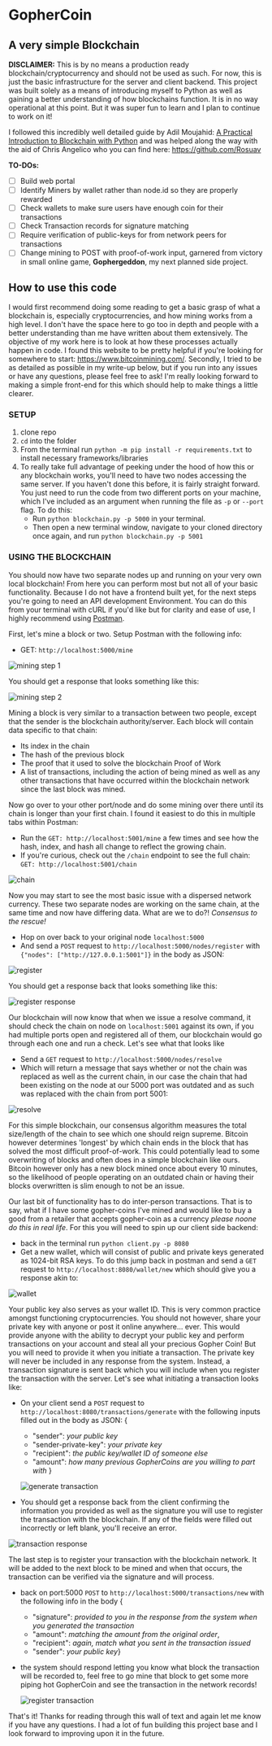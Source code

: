 # GopherCoin
## A very simple Blockchain

**DISCLAIMER:** This is by no means a production ready blockchain/cryptocurrency and should not be used as such. For now, this is just the basic infrastructure for the server and client backend. This project was built solely as a means of introducing myself to Python as well as gaining a better understanding of how blockchains function. It is in no way operational at this point. But it was super fun to learn and I plan to continue to work on it!

I followed this incredibly well detailed guide by Adil Moujahid: [A Practical Introduction to Blockchain with Python](http://adilmoujahid.com/posts/2018/03/intro-blockchain-bitcoin-python/) and was helped along the way with the aid of Chris Angelico who you can find here: https://github.com/Rosuav

**TO-DOs:**
 - [ ] Build web portal
 - [ ] Identify Miners by wallet rather than node.id so they are properly rewarded
 - [ ] Check wallets to make sure users have enough coin for their transactions
 - [ ] Check Transaction records for signature matching
 - [ ] Require verification of public-keys for from network peers for transactions
 - [ ] Change mining to POST with proof-of-work input, garnered from victory in small online game, **Gophergeddon**, my next planned side project.

## How to use this code

I would first recommend doing some reading to get a basic grasp of what a blockchain is, especially cryptocurrencies, and how mining works from a high level. I don't have the space here to go too in depth and people with a better understanding than me have written about them extensively. The objective of my work here is to look at how these processes actually happen in code. I found this website to be pretty helpful if you're looking for somewhere to start: https://www.bitcoinmining.com/. Secondly, I tried to be as detailed as possible in my write-up below, but if you run into any issues or have any questions, please feel free to ask! I'm really looking forward to making a simple front-end for this which should help to make things a little clearer.

### SETUP
  1. clone repo
  2. `cd` into the folder
  3. From the terminal run `python -m pip install -r requirements.txt` to install necessary frameworks/libraries
  4. To really take full advantage of peeking under the hood of how this or any blockchain works, you'll need to have two nodes accessing the same server. If you haven't done this before, it is fairly straight forward. You just need to run the code from two different ports on your machine, which I've included as an argument when running the file as `-p` or `--port` flag. To do this:
     * Run `python blockchain.py -p 5000` in your terminal. 
     * Then open a new terminal window, navigate to your cloned directory once again, and run `python blockchain.py -p 5001`

### USING THE BLOCKCHAIN

  You should now have two separate nodes up and running on your very own local blockchain! From here you can perform most but not all of your basic functionality. Because I do not have a frontend built yet, for the next steps you're going to need an API development Environment. You can do this from your terminal with cURL if you'd like but for clarity and ease of use, I highly recommend using [Postman](https://www.getpostman.com/). 

  First, let's mine a block or two. Setup Postman with the following info:

  - GET: `http://localhost:5000/mine`

  ![mining step 1](/READme-images/mining0.png)
  
  You should get a response that looks something like this:

  ![mining step 2](/READme-images/mining0-response.png)

  Mining a block is very similar to a transaction between two people, except that the sender is the blockchain authority/server. Each block will contain data specific to that chain:
  * Its index in the chain
  * The hash of the previous block
  * The proof that it used to solve the blockchain Proof of Work
  * A list of transactions, including the action of being mined as well as any other transactions that have occurred within the blockchain network since the last block was mined.

  Now go over to your other port/node and do some mining over there until its chain is longer than your first chain. I found it easiest to do this in multiple tabs within Postman:
  - Run the `GET: http://localhost:5001/mine` a few times and see how the hash, index, and hash all change to reflect the growing chain.
  - If you're curious, check out the `/chain` endpoint to see the full chain: `GET: http://localhost:5001/chain`

  ![chain](/READme-images/chain.png)

  Now you may start to see the most basic issue with a dispersed network currency. These two separate nodes are working on the same chain, at the same time and now have differing data. What are we to do?! *Consensus to the rescue!*

  - Hop on over back to your original node `localhost:5000` 
  - And send a `POST` request to `http://localhost:5000/nodes/register` with `{"nodes": ["http://127.0.0.1:5001"]}` in the body as JSON:
    
![register](/READme-images/register.png)
    
  You should get a response back that looks something like this:
  
  ![register response](/READme-images/register-response.png)

  Our blockchain will now know that when we issue a resolve command, it should check the chain on node on `localhost:5001` against its own, if you had multiple ports open and registered all of them, our blockchain would go through each one and run a check. Let's see what that looks like
  - Send a `GET` request to `http://localhost:5000/nodes/resolve`
  - Which will return a message that says whether or not the chain was replaced as well as the current chain, in our case the chain that had been existing on the node at our 5000 port was outdated and as such was replaced with the chain from port 5001:
  
  ![resolve](/READme-images/resolve.png)

  For this simple blockchain, our consensus algorithm measures the total size/length of the chain to see which one should reign supreme. Bitcoin however determines 'longest' by which chain ends in the block that has solved the most difficult proof-of-work. This could potentially lead to some overwriting of blocks and often does in a simple blockchain like ours. Bitcoin however only has a new block mined once about every 10 minutes, so the likelihood of people operating on an outdated chain or having their blocks overwritten is slim enough to not be an issue.

  Our last bit of functionality has to do inter-person transactions. That is to say, what if I have some gopher-coins I've mined and would like to buy a good from a retailer that accepts gopher-coin as a currency *please noone do this in real life*. For this you will need to spin up our client side backend:
  - back in the terminal run `python client.py -p 8080`
  - Get a new wallet, which will consist of public and private keys generated as 1024-bit RSA keys. To do this jump back in postman and send a `GET` request to `http://localhost:8080/wallet/new` which should give you a response akin to:

  ![wallet](/READme-images/wallet.png)
    
  Your public key also serves as your wallet ID. This is very common practice amongst functioning cryptocurrencies. You should not however, share your private key with anyone or post it online anywhere... ever. This would provide anyone with the ability to decrypt your public key and perform transactions on your account and steal all your precious Gopher Coin! But you will need to provide it when you initiate a transaction. The private key will never be included in any response from the system. Instead, a transaction signature is sent back which you will include when you register the transaction with the server. Let's see what initiating a transaction looks like:
  - On your client send a `POST` request to `http://localhost:8080/transactions/generate` with the following inputs filled out in the body as JSON: {
    * "sender": *your public key*
    * "sender-private-key": *your private key*
    * "recipient": *the public key/wallet ID of someone else*
    * "amount": *how many previous GopherCoins are you willing to part with*
  }

    ![generate transaction](/READme-images/gen-transaction.png)

  - You should get a response back from the client confirming the information you provided as well as the signature you will use to register the transaction with the blockchain. If any of the fields were filled out incorrectly or left blank, you'll receive an error.

  ![transaction response](/READme-images/transaction-response.png)
    
  The last step is to register your transaction with the blockchain network. It will be added to the next block to be mined and when that occurs, the transaction can be verified via the signature and will process.
  - back on port:5000 `POST` to `http://localhost:5000/transactions/new` with the following info in the body {
    * "signature": *provided to you in the response from the system when you generated the transaction*
    * "amount": *matching the amount from the original order*,
    * "recipient": *again, match what you sent in the transaction issued*
    * "sender": *your public key*}
  - the system should respond letting you know what block the transaction will be recorded to, feel free to go mine that block to get some more piping hot GopherCoin and see the transaction in the network records!

    ![register transaction](/READme-images/reg-transaction.png)

That's it! Thanks for reading through this wall of text and again let me know if you have any questions. I had a lot of fun building this project base and I look forward to improving upon it in the future.
